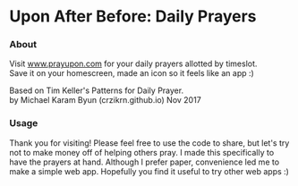 # Upon After Before: Daily Prayers

### About
Visit www.prayupon.com for your daily prayers allotted by timeslot. <br>
Save it on your homescreen, made an icon so it feels like an app :)

Based on Tim Keller's Patterns for Daily Prayer.<br>
by Michael Karam Byun (crzikrn.github.io) Nov 2017

### Usage
Thank you for visiting! Please feel free to use the code to share, but let's try not to make money off of helping others pray.
I made this specifically to have the prayers at hand. Although I prefer paper, convenience led me to make a simple web app. Hopefully you find it useful to try other web apps :)
